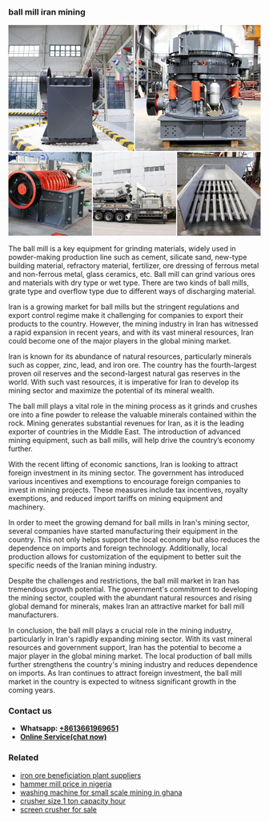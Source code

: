 <h3>ball mill iran mining</h3><img src='1708589177.jpg' alt=''><p>The ball mill is a key equipment for grinding materials, widely used in powder-making production line such as cement, silicate sand, new-type building material, refractory material, fertilizer, ore dressing of ferrous metal and non-ferrous metal, glass ceramics, etc. Ball mill can grind various ores and materials with dry type or wet type. There are two kinds of ball mills, grate type and overflow type due to different ways of discharging material.</p><p>Iran is a growing market for ball mills but the stringent regulations and export control regime make it challenging for companies to export their products to the country. However, the mining industry in Iran has witnessed a rapid expansion in recent years, and with its vast mineral resources, Iran could become one of the major players in the global mining market.</p><p>Iran is known for its abundance of natural resources, particularly minerals such as copper, zinc, lead, and iron ore. The country has the fourth-largest proven oil reserves and the second-largest natural gas reserves in the world. With such vast resources, it is imperative for Iran to develop its mining sector and maximize the potential of its mineral wealth.</p><p>The ball mill plays a vital role in the mining process as it grinds and crushes ore into a fine powder to release the valuable minerals contained within the rock. Mining generates substantial revenues for Iran, as it is the leading exporter of countries in the Middle East. The introduction of advanced mining equipment, such as ball mills, will help drive the country’s economy further.</p><p>With the recent lifting of economic sanctions, Iran is looking to attract foreign investment in its mining sector. The government has introduced various incentives and exemptions to encourage foreign companies to invest in mining projects. These measures include tax incentives, royalty exemptions, and reduced import tariffs on mining equipment and machinery.</p><p>In order to meet the growing demand for ball mills in Iran's mining sector, several companies have started manufacturing their equipment in the country. This not only helps support the local economy but also reduces the dependence on imports and foreign technology. Additionally, local production allows for customization of the equipment to better suit the specific needs of the Iranian mining industry.</p><p>Despite the challenges and restrictions, the ball mill market in Iran has tremendous growth potential. The government's commitment to developing the mining sector, coupled with the abundant natural resources and rising global demand for minerals, makes Iran an attractive market for ball mill manufacturers.</p><p>In conclusion, the ball mill plays a crucial role in the mining industry, particularly in Iran's rapidly expanding mining sector. With its vast mineral resources and government support, Iran has the potential to become a major player in the global mining market. The local production of ball mills further strengthens the country's mining industry and reduces dependence on imports. As Iran continues to attract foreign investment, the ball mill market in the country is expected to witness significant growth in the coming years.</p><h3>Contact us</h3><ul><li><strong>Whatsapp:&nbsp;<a href="https://wa.me/8613661969651">+8613661969651</a></strong></li><li><a href="https://swt.shibang-china.com/?git&amp;zhl&amp;ball mill iran mining"><strong>Online Service(chat now)</strong></a></li></ul><h3>Related</h3><ul><li><a href='iron ore beneficiation plant suppliers.md'>iron ore beneficiation plant suppliers</a></li><li><a href='hammer mill price in nigeria.md'>hammer mill price in nigeria</a></li><li><a href='washing machine for small scale mining in ghana.md'>washing machine for small scale mining in ghana</a></li><li><a href='crusher size 1 ton capacity hour.md'>crusher size 1 ton capacity hour</a></li><li><a href='screen crusher for sale.md'>screen crusher for sale</a></li></ul>